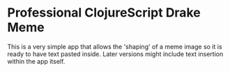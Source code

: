  # Professional ClojureScript Drake Meme

 This is a very simple app that allows the 'shaping' of a meme image so it is
 ready to have text pasted inside. Later versions might include text insertion
 within the app itself.
